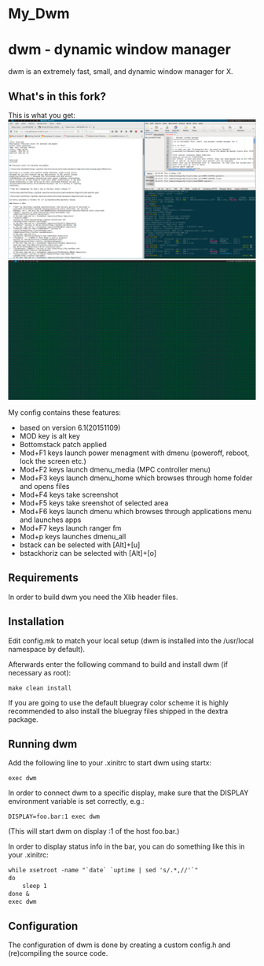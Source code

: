 # My_Dwm
dwm - dynamic window manager
============================
dwm is an extremely fast, small, and dynamic window manager for X.

What's in this fork?
--------------------
This is what you get:
![Screenshot](screenshot.png?raw=true "Bussy")
![Screenshot](screenshot_1.png?raw=true "Clear")

My config contains these features:
- based on version 6.1(20151109)
- MOD key is alt key
- Bottomstack patch applied
- Mod+F1 keys   launch power menagment with dmenu (poweroff, reboot, lock the screen etc.)
- Mod+F2 keys   launch dmenu_media (MPC controller menu)
- Mod+F3 keys   launch dmenu_home which browses through home folder and opens files
- Mod+F4 keys   take screenshot
- Mod+F5 keys   take sreenshot of selected area
- Mod+F6 keys   launch dmenu which browses through applications menu and launches apps
- Mod+F7 keys   launch ranger fm
- Mod+p keys    launches dmenu_all
- bstack        can be selected with [Alt]+[u]
- bstackhoriz   can be selected with [Alt]+[o]


Requirements
------------
In order to build dwm you need the Xlib header files.


Installation
------------
Edit config.mk to match your local setup (dwm is installed into
the /usr/local namespace by default).

Afterwards enter the following command to build and install dwm (if
necessary as root):

    make clean install

If you are going to use the default bluegray color scheme it is highly
recommended to also install the bluegray files shipped in the dextra package.


Running dwm
-----------
Add the following line to your .xinitrc to start dwm using startx:

    exec dwm

In order to connect dwm to a specific display, make sure that
the DISPLAY environment variable is set correctly, e.g.:

    DISPLAY=foo.bar:1 exec dwm

(This will start dwm on display :1 of the host foo.bar.)

In order to display status info in the bar, you can do something
like this in your .xinitrc:

    while xsetroot -name "`date` `uptime | sed 's/.*,//'`"
    do
    	sleep 1
    done &
    exec dwm


Configuration
-------------
The configuration of dwm is done by creating a custom config.h
and (re)compiling the source code.



